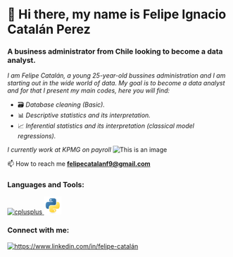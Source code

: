 <h1 align="left"> 👋 Hi there, my name is Felipe Ignacio Catalán Perez</h1>
<h3 align="left">A business administrator from Chile looking to become a data analyst.</h3>

*I am Felipe Catalán, a young 25-year-old bussines administration and I am starting out in the wide world of data. My goal is to become a data analyst and for that I present my main codes, here you will find:*

- :card_file_box: *Database cleaning (Basic).*
- :bar_chart: *Descriptive statistics and its interpretation.*
- :chart_with_upwards_trend: *Inferential statistics and its interpretation (classical model regressions).*

*I currently work at KPMG on payroll*
![This is an image](https://upload.wikimedia.org/wikipedia/commons/3/31/KPMG.svg)

📫 How to reach me **felipecatalanf9@gmail.com**

<h3 align="left">Languages and Tools:</h3>
<p align="left"> <a href="https://www.rstudio.com/" target="_blank" rel="noreferrer"> <img src="https://www.rstudio.com/assets/img/logo.svg" alt="cplusplus" width="40" height="40"/> </a> <a href="https://www.python.org" target="_blank" rel="noreferrer"> <img src="https://raw.githubusercontent.com/devicons/devicon/master/icons/python/python-original.svg" alt="python" width="40" height="40"/> </a> </p>

<h3 align="left">Connect with me:</h3>
<p align="left">
<a href="https://www.linkedin.com/in/felipe-catalán" target="blank"><img align="center" src="https://raw.githubusercontent.com/rahuldkjain/github-profile-readme-generator/master/src/images/icons/Social/linked-in-alt.svg" alt="https://www.linkedin.com/in/felipe-catalán" height="30" width="40" /></a>
</p>